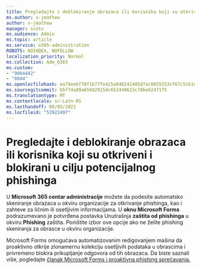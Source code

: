 ```yaml
---
title: Pregledajte i deblokiranje obrazaca ili korisnika koji su otkriveni i blokirani u cilju potencijalnog phishinga
ms.author: v-jmathew
author: v-jmathew
manager: scotv
ms.audience: Admin
ms.topic: article
ms.service: o365-administration
ROBOTS: NOINDEX, NOFOLLOW
localization_priority: Normal
ms.collection: Adm_O365
ms.custom:
- "9004442"
- "8044"
ms.openlocfilehash: ea78eebff8f1b77fe425a048241405d7ac0855553cf67c5cb1eed93a8cf7e74d
ms.sourcegitcommit: b5f7da89a650d2915dc652449623c78be6247175
ms.translationtype: MT
ms.contentlocale: sr-Latn-RS
ms.lasthandoff: 08/05/2021
ms.locfileid: "53922497"
---
```

# <a name="review-and-unblock-forms-or-users-detected-and-blocked-for-potential-phishing"></a>Pregledajte i deblokiranje obrazaca ili korisnika koji su otkriveni i blokirani u cilju potencijalnog phishinga

U **Microsoft 365 centar administracije** možete da podesite automatsko skeniranje obrazaca u okviru organizacije za otkrivanje phishinga, kao i zahteve za ličnim ili osetljivim informacijama. U **oknu Microsoft Forms** podrazumevano je potvrđena postavka Unutrašnja **zaštita od phishinga** u okviru **Phishing** zaštita. Poništite izbor ove opcije ako ne želite phishing skeniranja za obrasce u okviru organizacije.

Microsoft Forms omogućava automatizovanim redigovanjem mašina da proaktivno otkrije zlonamernu kolekciju osetljivih podataka u obrascima i privremeno blokira prikupljanje odgovora od tih obrazaca. Da biste saznali više, pogledajte [članak Microsoft Forms i proaktivna phishing sprečavanja.](https://support.microsoft.com/office/microsoft-forms-and-proactive-phishing-prevention-b3950a20-296d-4e8e-96f5-594ced998a90)
